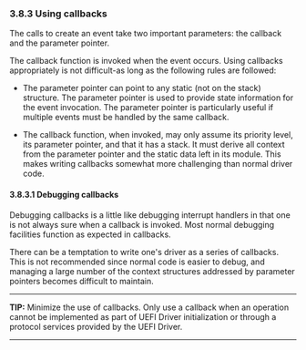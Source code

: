 <!--- @file
  3.8.3 Using callbacks

  Copyright (c) 2012-2018, Intel Corporation. All rights reserved.<BR>

  Redistribution and use in source (original document form) and 'compiled'
  forms (converted to PDF, epub, HTML and other formats) with or without
  modification, are permitted provided that the following conditions are met:

  1) Redistributions of source code (original document form) must retain the
     above copyright notice, this list of conditions and the following
     disclaimer as the first lines of this file unmodified.

  2) Redistributions in compiled form (transformed to other DTDs, converted to
     PDF, epub, HTML and other formats) must reproduce the above copyright
     notice, this list of conditions and the following disclaimer in the
     documentation and/or other materials provided with the distribution.

  THIS DOCUMENTATION IS PROVIDED BY TIANOCORE PROJECT "AS IS" AND ANY EXPRESS OR
  IMPLIED WARRANTIES, INCLUDING, BUT NOT LIMITED TO, THE IMPLIED WARRANTIES OF
  MERCHANTABILITY AND FITNESS FOR A PARTICULAR PURPOSE ARE DISCLAIMED. IN NO
  EVENT SHALL TIANOCORE PROJECT  BE LIABLE FOR ANY DIRECT, INDIRECT, INCIDENTAL,
  SPECIAL, EXEMPLARY, OR CONSEQUENTIAL DAMAGES (INCLUDING, BUT NOT LIMITED TO,
  PROCUREMENT OF SUBSTITUTE GOODS OR SERVICES; LOSS OF USE, DATA, OR PROFITS;
  OR BUSINESS INTERRUPTION) HOWEVER CAUSED AND ON ANY THEORY OF LIABILITY,
  WHETHER IN CONTRACT, STRICT LIABILITY, OR TORT (INCLUDING NEGLIGENCE OR
  OTHERWISE) ARISING IN ANY WAY OUT OF THE USE OF THIS DOCUMENTATION, EVEN IF
  ADVISED OF THE POSSIBILITY OF SUCH DAMAGE.

-->

### 3.8.3 Using callbacks

The calls to create an event take two important parameters: the callback and
the parameter pointer.

The callback function is invoked when the event occurs. Using callbacks
appropriately is not difficult-as long as the following rules are followed:

* The parameter pointer can point to any static (not on the stack) structure.
  The parameter pointer is used to provide state information for the event
  invocation. The parameter pointer is particularly useful if multiple events
  must be handled by the same callback.

* The callback function, when invoked, may only assume its priority level, its
  parameter pointer, and that it has a stack. It must derive all context from
  the parameter pointer and the static data left in its module. This makes
  writing callbacks somewhat more challenging than normal driver code.

#### 3.8.3.1 Debugging callbacks

Debugging callbacks is a little like debugging interrupt handlers in that one
is not always sure when a callback is invoked. Most normal debugging facilities
function as expected in callbacks.

There can be a temptation to write one's driver as a series of callbacks. This
is not recommended since normal code is easier to debug, and managing a large
number of the context structures addressed by parameter pointers becomes
difficult to maintain.

**********
**TIP:** Minimize the use of callbacks. Only use a callback when an operation
cannot be implemented as part of UEFI Driver initialization or through a
protocol services provided by the UEFI Driver.
**********
